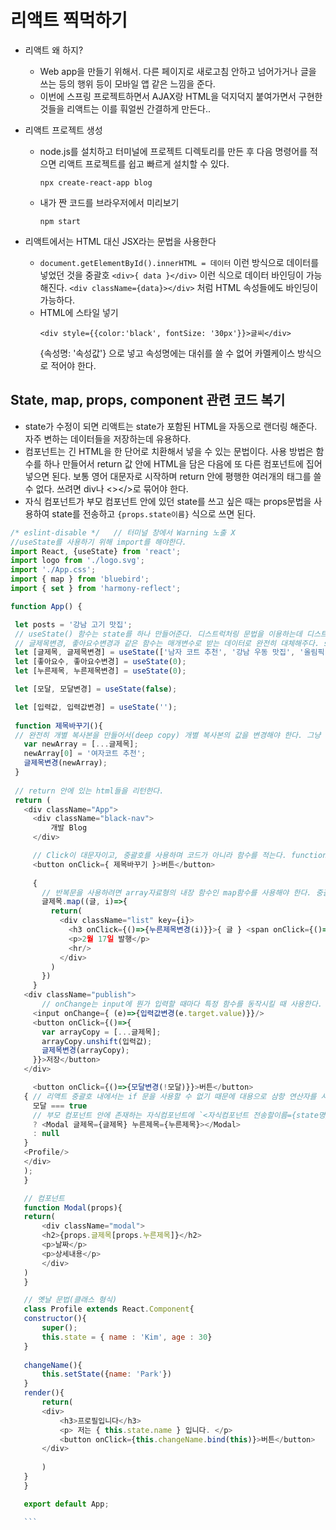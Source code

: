 # 리액트 찍먹하기

* 리액트 왜 하지?
  * Web app을 만들기 위해서. 다른 페이지로 새로고침 안하고 넘어가거나 글을 쓰는 등의 행위 등이 모바일 앱 같은 느낌을 준다.
  * 이번에 스프링 프로젝트하면서 AJAX랑 HTML을 덕지덕지 붙여가면서 구현한 것들을 리액트는 이를 훠얼씬 간결하게 만든다..

* 리액트 프로젝트 생성
  * node.js를 설치하고 터미널에 프로젝트 디렉토리를 만든 후 다음 명령어를 적으면 리액트 프로젝트를 쉽고 빠르게 설치할 수 있다. 
    
    ```
    npx create-react-app blog
    ```
  * 내가 짠 코드를 브라우저에서 미리보기
    ```
    npm start 
    ```
* 리액트에서는 HTML 대신 JSX라는 문법을 사용한다
  * `document.getElementById().innerHTML = 데이터` 이런 방식으로 데이터를 넣었던 것을 중괄호 `<div>{ data }</div>` 이런 식으로 데이터 바인딩이 가능해진다. `<div className={data}></div>` 처럼 HTML 속성들에도 바인딩이 가능하다. 
  * HTML에 스타일 넣기
    ```
    <div style={{color:'black', fontSize: '30px'}}>글씨</div>
    ```
    {속성명: '속성값'} 으로 넣고 속성명에는 대쉬를 쓸 수 없어 카멜케이스 방식으로 적어야 한다. 
    
## State, map, props, component 관련 코드 복기
* state가 수정이 되면 리액트는 state가 포함된 HTML을 자동으로 랜더링 해준다. 자주 변하는 데이터들을 저장하는데 유용하다.
* 컴포넌트는 긴 HTML을 한 단어로 치환해서 넣을 수 있는 문법이다. 사용 방법은 함수를 하나 만들어서 return 값 안에 HTML을 담은 다음에 또 다른 컴포넌트에 집어 넣으면 된다. 보통 영어 대문자로 시작하며 return 안에 평행한 여러개의 태그를 쓸 수 없다. 쓰려면 div나 <></>로 묶어야 한다.
* 자식 컴포넌트가 부모 컴포넌트 안에 있던 state를 쓰고 싶은 때는 props문법을 사용하여 state를 전송하고 `{props.state이름}` 식으로 쓰면 된다.
 ```js
/* eslint-disable */   // 터미널 창에서 Warning 노출 X
//useState를 사용하기 위해 import를 해야한다. 
import React, {useState} from 'react'; 
import logo from './logo.svg';
import './App.css';
import { map } from 'bluebird';
import { set } from 'harmony-reflect';

function App() {

  let posts = '강남 고기 맛집';
  // useState() 함수는 state를 하나 만들어준다. 디스트럭처링 문법을 이용하는데 디스트럭처링 문법은 구조화된 배열 또는 객체를 비구조화해서 1개 이상의 변수에 개별적으로 할당하는 것을 말한다. 순서에 의미가 있고 개수는 일치하지 않아도 상관 없다. 아래에서 글제목변경, 좋아요수변경 등은 각각 글제목, 좋아요수의 데이터를 변경시킬 함수가 들어있다. 
  // 글제목변경, 좋아요수변경과 같은 함수는 매개변수로 받는 데이터로 완전히 대체해주다. state = 값 이런 식으로 조작하면 안되기 때문에 state 변경함수를 꼭 사용해야 된다. 
  let [글제목, 글제목변경] = useState(['남자 코트 추천', '강남 우동 맛집', '올림픽 재밌어요']);
  let [좋아요수, 좋아요수변경] = useState(0);
  let [누른제목, 누른제목변경] = useState(0);

  let [모달, 모달변경] = useState(false);

  let [입력값, 입력값변경] = useState('');
  
  function 제목바꾸기(){
  // 완전히 개별 복사본을 만들어서(deep copy) 개별 복사본의 값을 변경해야 한다. 그냥 var newArray = 글제목;으로 하면 참조형 데이터는 복사가 아닌 같은 값을 공유하게 되는 것을 의미한다. 따라서 아래 행은 결국 글제목 = '여자코트 추천'과 같은 의미가 되고 state = 값이기 때문에 오류가 발생한다. ...은 spread 연산자인데 중괄호나 대괄호를 벗겨달라는 의미이다. 글제목의 데이터들의 괄호를 벗기고 다시 입혀서 deep copy를 할 때 많이 사용한다.   
    var newArray = [...글제목];
    newArray[0] = '여자코트 추천';
    글제목변경(newArray);
  }
  
  // return 안에 있는 html들을 리턴한다.
  return (
    <div className="App">
      <div className="black-nav">
          개발 Blog
      </div>

      // Click이 대문자이고, 중괄호를 사용하며 코드가 아니라 함수를 적는다. function(){실행할 코드} 혹은 ()=>{} 과 같은 콜백 함수를 넣는 것도 가능하다.  
      <button onClick={ 제목바꾸기 }>버튼</button>
     
      { 
        // 반복문을 사용하려면 array자료형의 내장 함수인 map함수를 사용해야 한다. 중괄호 안에서는 변수, 함수만 가능하므로 for문은 불가능하기 때문이다. 
        글제목.map((글, i)=>{
          return(    
            <div className="list" key={i}> 
              <h3 onClick={()=>{누른제목변경(i)}}>{ 글 } <span onClick={()=>{ 좋아요수변경(좋아요수 + 1)}}>🧡</span>{좋아요수}</h3>
              <p>2월 17일 발행</p>
              <hr/>
            </div>
          )
        })
      }
    <div className="publish">
        // onChange는 input에 뭔가 입력할 때마다 특정 함수를 동작시킬 때 사용한다. 
      <input onChange={ (e)=>{입력값변경(e.target.value)}}/>
      <button onClick={()=>{ 
        var arrayCopy = [...글제목];
        arrayCopy.unshift(입력값);
        글제목변경(arrayCopy);
      }}>저장</button>
    </div>

      <button onClick={()=>{모달변경(!모달)}}>버튼</button>
    { // 리액트 중괄호 내에서는 if 문을 사용할 수 없기 때문에 대용으로 삼항 연산자를 사용한다. 
      모달 === true
      // 부모 컴포넌트 안에 존재하는 자식컴포넌트에 `<자식컴포넌트 전송할이름={state명}>`으로 props를 전달한다. 
      ? <Modal 글제목={글제목} 누른제목={누른제목}></Modal>
      : null
    }
    <Profile/>
    </div>
    );
    }

    // 컴포넌트 
    function Modal(props){
    return(
        <div className="modal">
        <h2>{props.글제목[props.누른제목]}</h2>
        <p>날짜</p>
        <p>상세내용</p>
        </div>
    )
    }

    // 옛날 문법(클래스 형식)
    class Profile extends React.Component{
    constructor(){
        super();
        this.state = { name : 'Kim', age : 30}
    }
    
    changeName(){
        this.setState({name: 'Park'})
    }
    render(){
        return(
        <div>
            <h3>프로필입니다</h3>
            <p> 저는 { this.state.name } 입니다. </p>
            <button onClick={this.changeName.bind(this)}>버튼</button>
        </div>
        
        )
    }
    }

    export default App;

    ```